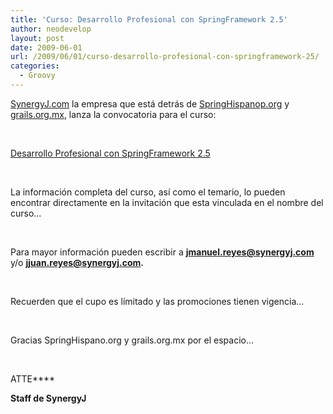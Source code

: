 ```yaml
---
title: 'Curso: Desarrollo Profesional con SpringFramework 2.5'
author: neodevelop
layout: post
date: 2009-06-01
url: /2009/06/01/curso-desarrollo-profesional-con-springframework-25/
categories:
  - Groovy
---
```

[SynergyJ.com][1] la empresa que est&aacute; detr&aacute;s de [SpringHispanop.org][2] y [grails.org.mx][3], lanza la convocatoria para el curso:

&nbsp;

[Desarrollo Profesional con SpringFramework 2.5][4]

&nbsp;

La informaci&oacute;n completa del curso, as&iacute; como el temario, lo pueden encontrar directamente en la invitaci&oacute;n que esta vinculada en el nombre del curso&#8230;

&nbsp;

Para mayor informaci&oacute;n pueden escribir a **jmanuel.reyes@synergyj.com** y/o **jjuan.reyes@synergyj.com.**

&nbsp;

Recuerden que el cupo es l&iacute;mitado y las promociones tienen vigencia&#8230;

&nbsp;

Gracias SpringHispano.org y grails.org.mx por el espacio&#8230;

&nbsp;

ATTE****

**Staff de SynergyJ**

 [1]: http://SynergyJ.com
 [2]: http://twitter.com/springhispano
 [3]: http://twitter.com/grailsmx
 [4]: http://synergyj.com/spring.html